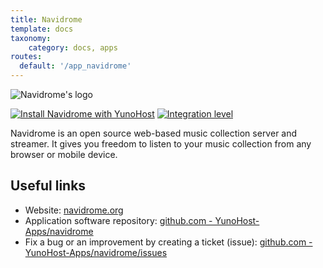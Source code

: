 ```yaml
---
title: Navidrome
template: docs
taxonomy:
    category: docs, apps
routes:
  default: '/app_navidrome'
---
```


![Navidrome's logo](image://navidrome_logo.png?height=80)

[![Install Navidrome with YunoHost](https://install-app.yunohost.org/install-with-yunohost.png)](https://install-app.yunohost.org/?app=navidrome) [![Integration level](https://dash.yunohost.org/integration/navidrome.svg)](https://dash.yunohost.org/appci/app/navidrome)

Navidrome is an open source web-based music collection server and streamer. It gives you freedom to listen to your music collection from any browser or mobile device.

## Useful links

+ Website: [navidrome.org](https://www.navidrome.org/)
+ Application software repository: [github.com - YunoHost-Apps/navidrome](https://github.com/YunoHost-Apps/navidrome_ynh)
+ Fix a bug or an improvement by creating a ticket (issue): [github.com - YunoHost-Apps/navidrome/issues](https://github.com/YunoHost-Apps/navidrome_ynh/issues)
